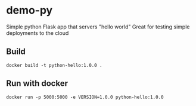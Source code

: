 # demo-py

Simple python Flask app that servers "hello world" 
Great for testing simple deployments to the cloud


## Build 
`docker build -t python-hello:1.0.0 .`

## Run with docker
`docker run -p 5000:5000 -e VERSION=1.0.0 python-hello:1.0.0`

 
